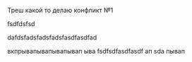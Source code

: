 Треш какой то делаю конфликт №1

fsdfdsfsd

dafdsfadsfadsfadsfasdfasdfad
 
 вкпрывапывапывапывап
 ыва
 fsdfsdfasdfasdf
 ап
 sda
 пывап